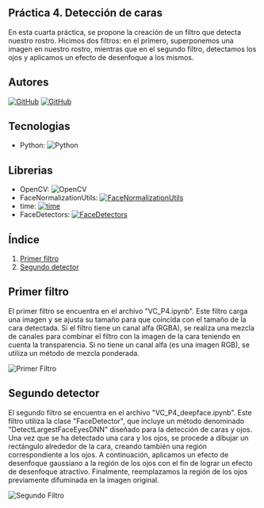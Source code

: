 ## Práctica 4. Detección de caras

En esta cuarta práctica, se propone la creación de un filtro que detecta nuestro rostro. Hicimos dos filtros: en el primero, superponemos una imagen en nuestro rostro, mientras que en el segundo filtro, detectamos los ojos y aplicamos un efecto de desenfoque a los mismos.

## Autores
[![GitHub](https://img.shields.io/badge/GitHub-Ana%20del%20Carmen%20Santana%20Ojeda-red?style=flat-square&logo=github)](https://github.com/AnaSantana016)
[![GitHub](https://img.shields.io/badge/GitHub-Pablo%20Santana-blue?style=flat-square&logo=github)](https://github.com/pablosanttanaa)

## Tecnologias
  -  Python: ![Python](https://img.shields.io/badge/Python-3.x-blue?style=flat-square&logo=python)

## Librerias 
  - OpenCV: ![OpenCV](https://img.shields.io/badge/OpenCV-Latest-brightgreen?style=flat-square&logo=opencv)
  - FaceNormalizationUtils: [![FaceNormalizationUtils](https://img.shields.io/badge/FaceNormalizationUtils-Latest-blue?style=flat-square)](https://github.com/tu_usuario/FaceNormalizationUtils)
  - time: [![time](https://img.shields.io/badge/time-Latest-blue?style=flat-square)](https://github.com/tu_usuario/time)
  - FaceDetectors: [![FaceDetectors](https://img.shields.io/badge/FaceDetectors-Latest-blue?style=flat-square)](https://github.com/tu_usuario/FaceDetectors)


## Índice

1. [Primer filtro](#primer-filtro)
2. [Segundo detector](#segundo-detector)

## Primer filtro

El primer filtro se encuentra en el archivo "VC_P4.ipynb". Este filtro carga una imagen y se ajusta su tamaño para que coincida con el tamaño de la cara detectada. Si el filtro tiene un canal alfa (RGBA), se realiza una mezcla de canales para combinar el filtro con la imagen de la cara teniendo en cuenta la transparencia. Si no tiene un canal alfa (es una imagen RGB), se utiliza un método de mezcla ponderada.

![Primer Filtro](primer-filtro.png)

## Segundo detector

El segundo filtro se encuentra en el archivo "VC_P4_deepface.ipynb". Este filtro utiliza la clase "FaceDetector", que incluye un método denominado "DetectLargestFaceEyesDNN" diseñado para la detección de caras y ojos. Una vez que se ha detectado una cara y los ojos, se procede a dibujar un rectángulo alrededor de la cara, creando también una región correspondiente a los ojos. A continuación, aplicamos un efecto de desenfoque gaussiano a la región de los ojos con el fin de lograr un efecto de desenfoque atractivo. Finalmente, reemplazamos la región de los ojos previamente difuminada en la imagen original.

![Segundo Filtro](segundo-filtro.gif)

